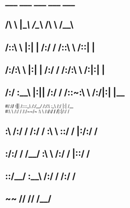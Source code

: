 #     ___           ___           ___       ___           ___     
#    /\  \         |\__\         /\__\     /\  \         /\__\    
#   /::\  \        |:|  |       /:/  /    /::\  \       /::|  |   
#  /:/\:\  \       |:|  |      /:/  /    /:/\:\  \     /:|:|  |   
# /:/  \:\__\      |:|__|__   /:/  /    /::\~\:\  \   /:/|:|  |__ 
#/:/__/ \:|__|     /::::\__\ /:/__/    /:/\:\ \:\__\ /:/ |:| /\__\
#\:\  \ /:/  /    /:/~~/~    \:\  \    \/__\:\/:/  / \/__|:|/:/  /
# \:\  /:/  /    /:/  /       \:\  \        \::/  /      |:/:/  / 
#  \:\/:/  /     \/__/         \:\  \       /:/  /       |::/  /  
#   \::/__/                     \:\__\     /:/  /        /:/  /   
#    ~~                          \/__/     \/__/         \/__/    

<!--
**DylanLee2/DylanLee2** is a ✨ _special_ ✨ repository because its `README.md` (this file) appears on your GitHub profile.

Here are some ideas to get you started:

- 🔭 I’m currently working on ...
- 🌱 I’m currently learning ...
- 👯 I’m looking to collaborate on ...
- 🤔 I’m looking for help with ...
- 💬 Ask me about ...
- 📫 How to reach me: ...
- 😄 Pronouns: ...
- ⚡ Fun fact: ...
-->
